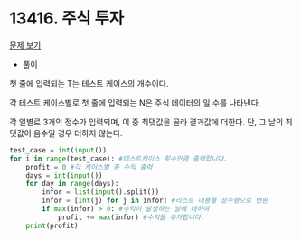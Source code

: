 # 13416. 주식 투자

[문제 보기](https://www.acmicpc.net/problem/13416)

- 풀이

첫 줄에 입력되는 T는 테스트 케이스의 개수이다.

각 테스트 케이스별로 첫 줄에 입력되는 N은 주식 데이터의 일 수를 나타낸다.

각 일별로 3개의 정수가 입력되며, 이 중 최댓값을 골라 결과값에 더한다. 단, 그 날의 최댓값이 음수일 경우 더하지 않는다.

```python
test_case = int(input())
for i in range(test_case): #테스트케이스 횟수만큼 출력합니다.
    profit = 0 #각 케이스별 총 수익 출력
    days = int(input())
    for day in range(days):
        infor = list(input().split())
        infor = [int(j) for j in infor] #리스트 내용물 정수형으로 변환
        if max(infor) > 0: #수익이 발생하는 날에 대하여
            profit += max(infor) #수익을 추가합니다.
    print(profit)
```


